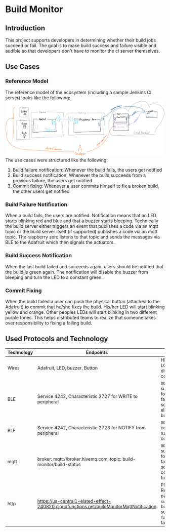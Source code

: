 # Build Monitor

## Introduction
This project supports developers in determining whether their build jobs succeed or fail. The goal is to make build success and failure visible and audible so that developers don't have to monitor the ci server themselves.

## Use Cases
### Reference Model
The reference model of the ecosystem (including a sample Jenkins CI server) looks like the following:
![Reference Model](./referenceModel.png)
The use cases were structured like the following:
1) Build failure notification: Whenever the build fails, the users get notified
2) Build success notification: Whenever the build succeeds from a previous failure, the users get notified
3) Commit fixing: Whenever a user commits himself to fix a broken build, the other users get notified

### Build Failure Notification
When a build fails, the users are notified. Notification means that an LED starts blinking red and blue and that a buzzer starts bleeping.
Technically the build server either triggers an event that publishes a code via an mqtt topic or the build server itself (if supported) publishes a code via an mqtt topic. The raspberry zero listens to that topic and sends the messages via BLE to the Adafruit which then signals the actuators.

### Build Success Notification
When the last build failed and succeeds again, users should be notified that the build is green again. The notification will disable the buzzer from bleeping and turn the LED to a constant green.

### Commit Fixing
When the build failed a user can push the physical button (attached to the Adafruit) to commit that he/she fixes the build. His/her LED will start blinking yellow and orange. Other peoples LEDs will start blinking in two different purple tones. This helps distributed teams to realize that someone takes over responsibility to fixing a failing build.

## Used Protocols and Technology
Technology  | Endpoints | Values
----------- | --------- | ------
Wires | Adafruit, LED, buzzer, Button | HIGH and LOW, different colors
BLE         | Service 4242, Characteristic 2727 for WRITE to peripheral | `00` for build success, `01` for build failure, `02` for someone else fixes build
BLE         | Service 4242, Characteristic 2728 for NOTIFY from peripheral | `00` for no committment, `01` for fixing committment
mqtt        | broker: mqtt://broker.hivemq.com, topic: build-monitor/build-status | `00` for build success, `01` for build failure, `02` for some committed fixing
http        | https://us-central1-elated-effect-240820.cloudfunctions.net/buildMonitorMqttNotification | POST Request with payload `success` for build success, `failed` for failure
